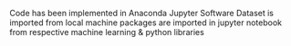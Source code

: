 Code has been implemented in Anaconda Jupyter Software
Dataset is imported from local machine
packages are imported in jupyter notebook from respective machine learning & python libraries
